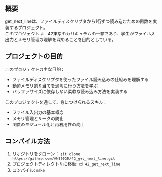 ## 概要
get_next_lineは、ファイルディスクリプタから1行ずつ読み込むための関数を実装するプロジェクト。  
このプロジェクトは、42東京のカリキュラムの一部であり、学生がファイル入出力とメモリ管理の理解を深めることを目的としている。

## プロジェクトの目的
このプロジェクトの主な目的：
- ファイルディスクリプタを使ったファイル読み込みの仕組みを理解する
- 動的メモリ割り当てを適切に行う方法を学ぶ
- バッファサイズに依存しない柔軟な読み込み方法を実装する

このプロジェクトを通して、身につけられるスキル：
- ファイル入出力の基本概念
- メモリ管理とリークの防止
- 関数のモジュール化と再利用性の向上

## コンパイル方法
1. リポジトリをクローン： ```git clone https://github.com/ANS0025/42_get_next_line.git```
2. プロジェクトディレクトリに移動: ```cd 42_get_next_line```
3. コンパイル: ```make```
